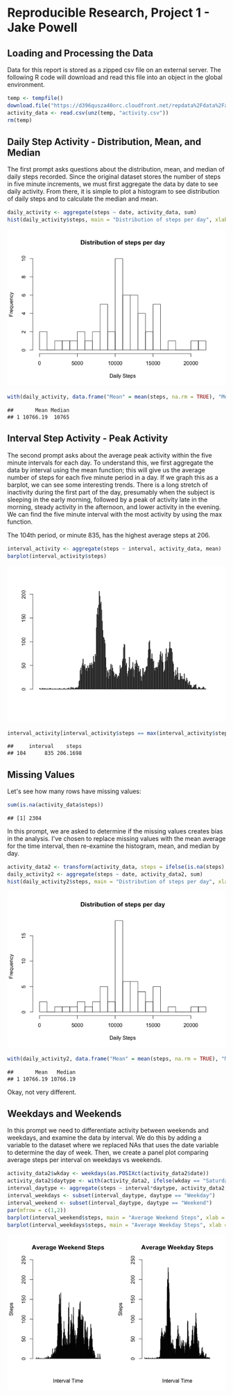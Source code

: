Reproducible Research, Project 1 - Jake Powell
=====

## Loading and Processing the Data
Data for this report is stored as a zipped csv file on an external server. The following R code will download and read this file into an object in the global environment.


```r
temp <- tempfile()
download.file("https://d396qusza40orc.cloudfront.net/repdata%2Fdata%2Factivity.zip", temp)
activity_data <- read.csv(unz(temp, "activity.csv"))
rm(temp)
```

## Daily Step Activity - Distribution, Mean, and Median
The first prompt asks questions about the distribution, mean, and median of daily steps recorded. Since the original dataset stores the number of steps in five minute increments, we must first aggregate the data by date to see daily activity. From there, it is simple to plot a histogram to see distribution of daily steps and to calculate the median and mean.


```r
daily_activity <- aggregate(steps ~ date, activity_data, sum)
hist(daily_activity$steps, main = "Distribution of steps per day", xlab = "Daily Steps", ylab = "Frequency", breaks = 20)
```

![daily_step_distribution-1.png](PA1_template_files/figure-html/daily_step_distribution-1.png)<!-- -->

```r
with(daily_activity, data.frame("Mean" = mean(steps, na.rm = TRUE), "Median" = median(steps, na.rm = TRUE)))
```

```
##       Mean Median
## 1 10766.19  10765
```

## Interval Step Activity - Peak Activity
The second prompt asks about the average peak activity within the five minute intervals for each day. To understand this, we first aggregate the data by interval using the mean function; this will give us the average number of steps for each five minute period in a day. If we graph this as a barplot, we can see some interesting trends. There is a long stretch of inactivity during the first part of the day, presumably when the subject is sleeping in the early morning, followed by a peak of activity late in the morning, steady activity in the afternoon, and lower activity in the evening. We can find the five minute interval with the most activity by using the max function.  
  
The 104th period, or minute 835, has the highest average steps at 206.


```r
interval_activity <- aggregate(steps ~ interval, activity_data, mean)
barplot(interval_activity$steps)
```

![peak_interval-1.png](PA1_template_files/figure-html/peak_interval-1.png)<!-- -->

```r
interval_activity[interval_activity$steps == max(interval_activity$steps, na.rm = TRUE), ]
```

```
##     interval    steps
## 104      835 206.1698
```

## Missing Values
Let's see how many rows have missing values:

```r
sum(is.na(activity_data$steps))
```

```
## [1] 2304
```

In this prompt, we are asked to determine if the missing values creates bias in the analysis. I've chosen to replace missing values with the mean average for the time interval, then re-examine the histogram, mean, and median by day.


```r
activity_data2 <- transform(activity_data, steps = ifelse(is.na(steps), ave(steps, interval, FUN = function(x) mean(x, na.rm = TRUE)), steps))
daily_activity2 <- aggregate(steps ~ date, activity_data2, sum)
hist(daily_activity2$steps, main = "Distribution of steps per day", xlab = "Daily Steps", ylab = "Frequency", breaks = 20)
```

![missing_values-1.png](PA1_template_files/figure-html/missing_values-1.png)<!-- -->

```r
with(daily_activity2, data.frame("Mean" = mean(steps, na.rm = TRUE), "Median" = median(steps, na.rm = TRUE)))
```

```
##       Mean   Median
## 1 10766.19 10766.19
```
Okay, not very different.

## Weekdays and Weekends
In this prompt we need to differentiate activity between weekends and weekdays, and examine the data by interval. We do this by adding a variable to the dataset where we replaced NAs that uses the date variable to determine the day of week. Then, we create a panel plot comparing average steps per interval on weekdays vs weekends.

```r
activity_data2$wkday <- weekdays(as.POSIXct(activity_data2$date))
activity_data2$daytype <- with(activity_data2, ifelse(wkday == "Saturday" | wkday == "Sunday", "Weekend", "Weekday"))
interval_daytype <- aggregate(steps ~ interval*daytype, activity_data2, mean)
interval_weekdays <- subset(interval_daytype, daytype == "Weekday")
interval_weekend <- subset(interval_daytype, daytype == "Weekend")
par(mfrow = c(1,2))
barplot(interval_weekend$steps, main = "Average Weekend Steps", xlab = "Interval Time", ylab = "Steps", ylim = c(0,250))
barplot(interval_weekdays$steps, main = "Average Weekday Steps", xlab = "Interval Time", ylab = "Steps", ylim = c(0,250))
```

![day_of_week-1.png](PA1_template_files/figure-html/day_of_week-1.png)<!-- -->
